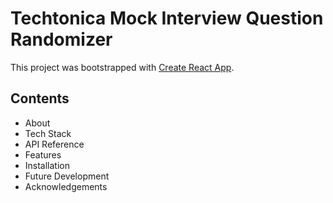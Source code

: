 # Techtonica Mock Interview Question Randomizer

This project was bootstrapped with [Create React App](https://github.com/facebook/create-react-app).

## Contents

- About
- Tech Stack
- API Reference
- Features
- Installation
- Future Development
- Acknowledgements

